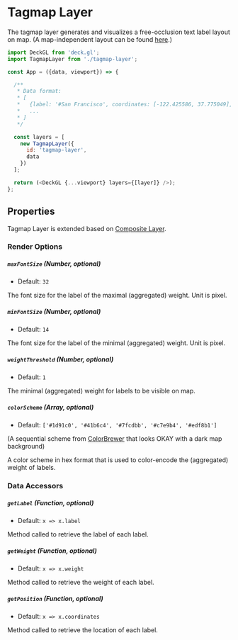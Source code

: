 
# Tagmap Layer

The tagmap layer generates and visualizes a free-occlusion text label layout on map. (A map-independent layout can be found [here](tagmapper/README.md).)

```js
import DeckGL from 'deck.gl';
import TagmapLayer from './tagmap-layer';

const App = ({data, viewport}) => {

  /**
   * Data format:
   * [
   *   {label: '#San Francisco', coordinates: [-122.425586, 37.775049], weight: 1},
   *   ...
   * ]
   */

  const layers = [
    new TagmapLayer({
      id: 'tagmap-layer',
      data
    })
  ];

  return (<DeckGL {...viewport} layers={[layer]} />);
};
```

## Properties

Tagmap Layer is extended based on [Composite Layer](/docs/api-reference/composite-layer.md).

### Render Options

##### `maxFontSize` (Number, optional)

- Default: `32`

The font size for the label of the maximal (aggregated) weight. Unit is pixel.

##### `minFontSize` (Number, optional)

- Default: `14`

The font size for the label of the minimal (aggregated) weight. Unit is pixel.

##### `weightThreshold` (Number, optional)

- Default: `1`

The minimal (aggregated) weight for labels to be visible on map.

##### `colorScheme` (Array, optional)

- Default: `['#1d91c0', '#41b6c4', '#7fcdbb', '#c7e9b4', '#edf8b1']`

(A sequential scheme from [ColorBrewer](http://colorbrewer2.org/) that looks OKAY with a dark map background)

A color scheme in hex format that is used to color-encode the (aggregated) weight of labels.

### Data Accessors

##### `getLabel` (Function, optional)

- Default: `x => x.label`

Method called to retrieve the label of each label.

##### `getWeight` (Function, optional)

- Default: `x => x.weight`

Method called to retrieve the weight of each label.

##### `getPosition` (Function, optional)

- Default: `x => x.coordinates`

Method called to retrieve the location of each label.

